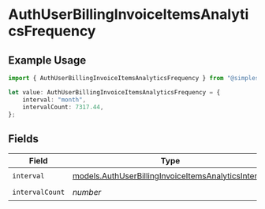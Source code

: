 # AuthUserBillingInvoiceItemsAnalyticsFrequency

## Example Usage

```typescript
import { AuthUserBillingInvoiceItemsAnalyticsFrequency } from "@simplesagar/vercel/models/authuser.js";

let value: AuthUserBillingInvoiceItemsAnalyticsFrequency = {
    interval: "month",
    intervalCount: 7317.44,
};
```

## Fields

| Field                                                                                                            | Type                                                                                                             | Required                                                                                                         | Description                                                                                                      |
| ---------------------------------------------------------------------------------------------------------------- | ---------------------------------------------------------------------------------------------------------------- | ---------------------------------------------------------------------------------------------------------------- | ---------------------------------------------------------------------------------------------------------------- |
| `interval`                                                                                                       | [models.AuthUserBillingInvoiceItemsAnalyticsInterval](../models/authuserbillinginvoiceitemsanalyticsinterval.md) | :heavy_check_mark:                                                                                               | N/A                                                                                                              |
| `intervalCount`                                                                                                  | *number*                                                                                                         | :heavy_check_mark:                                                                                               | N/A                                                                                                              |